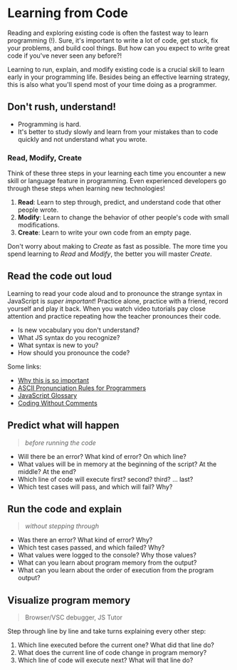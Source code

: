 # Learning from Code

Reading and exploring existing code is often the fastest way to learn
programming \(!\). Sure, it's important to write a lot of code, get stuck, fix
your problems, and build cool things. But how can you expect to write great code
if you've never seen any before?!

Learning to run, explain, and modify existing code is a crucial skill to learn
early in your programming life. Besides being an effective learning strategy,
this is also what you'll spend most of your time doing as a programmer.

## Don't rush, understand!

- Programming is hard.
- It's better to study slowly and learn from your mistakes than to code quickly
  and not understand what you wrote.

### Read, Modify, Create

Think of these three steps in your learning each time you encounter a new skill
or language feature in programming. Even experienced developers go through these
steps when learning new technologies!

1. **Read**: Learn to step through, predict, and understand code that other
   people wrote.
2. **Modify**: Learn to change the behavior of other people's code with small
   modifications.
3. **Create**: Learn to write your own code from an empty page.

Don't worry about making to _Create_ as fast as possible. The more time you
spend learning to _Read_ and _Modify_, the better you will master _Create_.

## Read the code out loud

Learning to read your code aloud and to pronounce the strange syntax in
JavaScript is _super important_! Practice alone, practice with a friend, record
yourself and play it back. When you watch video tutorials pay close attention
and practice repeating how the teacher pronounces their code.

- Is new vocabulary you don't understand?
- What JS syntax do you recognize?
- What syntax is new to you?
- How should you pronounce the code?

Some links:

- [Why this is so important](https://www.youtube.com/watch?v=g1ib43q3uXQ&feature=youtu.be&t=1209)
- [ASCII Pronunciation Rules for Programmers](https://blog.codinghorror.com/ascii-pronunciation-rules-for-programmers/)
- [JavaScript Glossary](https://www.codecademy.com/articles/glossary-javascript)
- [Coding Without Comments](https://blog.codinghorror.com/coding-without-comments/)

## Predict what will happen

> _before running the code_

- Will there be an error? What kind of error? On which line?
- What values will be in memory at the beginning of the script? At the middle?
  At the end?
- Which line of code will execute first? second? third? ... last?
- Which test cases will pass, and which will fail? Why?

## Run the code and explain

> _without stepping through_

- Was there an error? What kind of error? Why?
- Which test cases passed, and which failed? Why?
- What values were logged to the console? Why those values?
- What can you learn about program memory from the output?
- What can you learn about the order of execution from the program output?

## Visualize program memory

> Browser/VSC debugger, JS Tutor

Step through line by line and take turns explaining every other step:

1. Which line executed before the current one? What did that line do?
2. What does the current line of code change in program memory?
3. Which line of code will execute next? What will that line do?
